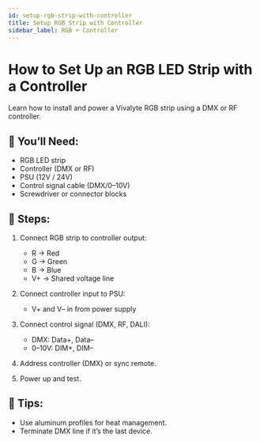 ```yaml
---
id: setup-rgb-strip-with-controller
title: Setup RGB Strip with Controller
sidebar_label: RGB + Controller
---
```


# How to Set Up an RGB LED Strip with a Controller

Learn how to install and power a Vivalyte RGB strip using a DMX or RF controller.

## 🔧 You’ll Need:
- RGB LED strip
- Controller (DMX or RF)
- PSU (12V / 24V)
- Control signal cable (DMX/0–10V)
- Screwdriver or connector blocks

## 📝 Steps:
1. Connect RGB strip to controller output:
   - R → Red  
   - G → Green  
   - B → Blue  
   - V+ → Shared voltage line

2. Connect controller input to PSU:
   - V+ and V– in from power supply

3. Connect control signal (DMX, RF, DALI):
   - DMX: Data+, Data–
   - 0–10V: DIM+, DIM–

4. Address controller (DMX) or sync remote.

5. Power up and test.

## 🧠 Tips:
- Use aluminum profiles for heat management.
- Terminate DMX line if it’s the last device.
